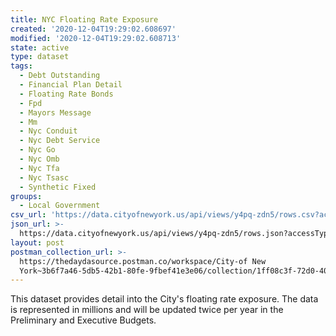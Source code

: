 ```yaml
---
title: NYC Floating Rate Exposure
created: '2020-12-04T19:29:02.608697'
modified: '2020-12-04T19:29:02.608713'
state: active
type: dataset
tags:
  - Debt Outstanding
  - Financial Plan Detail
  - Floating Rate Bonds
  - Fpd
  - Mayors Message
  - Mm
  - Nyc Conduit
  - Nyc Debt Service
  - Nyc Go
  - Nyc Omb
  - Nyc Tfa
  - Nyc Tsasc
  - Synthetic Fixed
groups:
  - Local Government
csv_url: 'https://data.cityofnewyork.us/api/views/y4pq-zdn5/rows.csv?accessType=DOWNLOAD'
json_url: >-
  https://data.cityofnewyork.us/api/views/y4pq-zdn5/rows.json?accessType=DOWNLOAD
layout: post
postman_collection_url: >-
  https://thedaydasource.postman.co/workspace/City-of New
  York~3b6f7a46-5db5-42b1-80fe-9fbef41e3e06/collection/1ff08c3f-72d0-409e-9c66-ec498bb9e3d4
---
```

This dataset provides detail into the City's floating rate exposure. The data is represented in millions and will be updated twice per year in the Preliminary and Executive Budgets.
